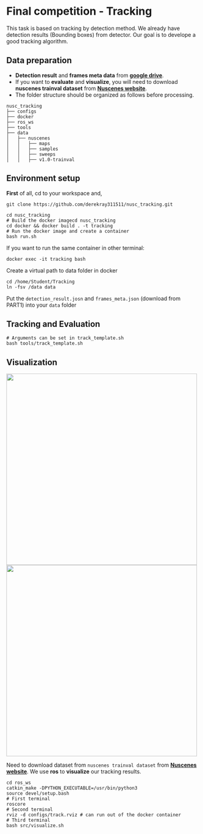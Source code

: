 # Final competition - Tracking
This task is based on tracking by detection method. We already have detection results (Bounding boxes) from detector. Our goal is to develope a good tracking algorithm.

## Data preparation
- **Detection result** and **frames meta data** from [**google drive**](https://drive.google.com/drive/folders/13jmwcS2qu89QftSmrWmGpgQu20gF8YPl?usp=share_link).
- If you want to **evaluate** and **visualize**, you will need to download **nuscenes trainval dataset** from [**Nuscenes website**](https://www.nuscenes.org/nuscenes#download).
- The folder structure should be organized as follows before processing.
```
nusc_tracking
├── configs
├── docker
├── ros_ws
├── tools
├── data
│   ├── nuscenes
│   │   ├── maps
│   │   ├── samples
│   │   ├── sweeps
│   │   ├── v1.0-trainval
```

## Environment setup
**First** of all, cd to your workspace and,
```bash!
git clone https://github.com/derekray311511/nusc_tracking.git  
```
```bash!
cd nusc_tracking 
# Build the docker imagecd nusc_tracking 
cd docker && docker build . -t tracking
# Run the docker image and create a container
bash run.sh
```
If you want to run the same container in other terminal:
```bash!
docker exec -it tracking bash
```
Create a virtual path to data folder in docker
```bash!
cd /home/Student/Tracking
ln -fsv /data data
```
Put the `detection_result.josn` and `frames_meta.json` (download from PART1) into your `data` folder

## Tracking and Evaluation
```bash!
# Arguments can be set in track_template.sh
bash tools/track_template.sh
```

## Visualization

<img src="https://user-images.githubusercontent.com/84118285/232288559-e97d3b81-05e9-4768-8ff4-7f5fac0799b2.gif" width="500" /><img src="https://user-images.githubusercontent.com/84118285/232288580-44f8e189-a134-41c8-a523-c903ff416305.gif" width="500" />

Need to download dataset from `nuscenes trainval dataset` from [**Nuscenes website**](https://www.nuscenes.org/nuscenes#download).
We use **ros** to **visualize** our tracking results.
```bash!
cd ros_ws
catkin_make -DPYTHON_EXECUTABLE=/usr/bin/python3
source devel/setup.bash
# First terminal
roscore
# Second terminal
rviz -d configs/track.rviz # can run out of the docker container
# Third terminal
bash src/visualize.sh
```
